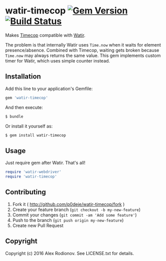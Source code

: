 # watir-timecop [![Gem Version](https://badge.fury.io/rb/watir-timecop.svg)](http://badge.fury.io/rb/watir-timecop) [![Build Status](https://secure.travis-ci.org/p0deje/watir-timecop.svg)](http://travis-ci.org/p0deje/watir-timecop)

Makes [Timecop](https://github.com/travisjeffery/timecop) compatible with [Watir](https://github.com/watir/watir-webdriver).

The problem is that internally Watir uses `Time.now` when it waits for element presence/absence. Combined with Timecop, waiting gets broken because `Time.now` may always returns the same value. This gem implements custom timer for Watir, which uses simple counter instead.

## Installation

Add this line to your application's Gemfile:

```bash
gem 'watir-timecop'
```

And then execute:

```bash
$ bundle
```

Or install it yourself as:

```bash
$ gem install watir-timecop
```

## Usage

Just require gem after Watir. That's all!

```ruby
require 'watir-webdriver'
require 'watir-timecop'
```

## Contributing

1. Fork it ( http://github.com/p0deje/watir-timecop/fork )
2. Create your feature branch (`git checkout -b my-new-feature`)
3. Commit your changes (`git commit -am 'Add some feature'`)
4. Push to the branch (`git push origin my-new-feature`)
5. Create new Pull Request

## Copyright

Copyright (c) 2016 Alex Rodionov. See LICENSE.txt for details.
